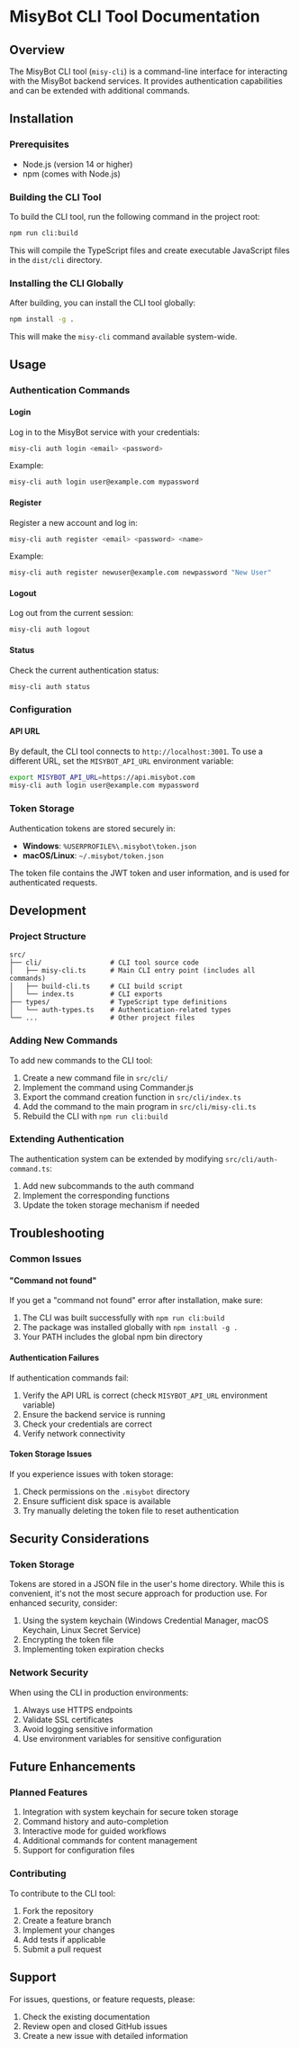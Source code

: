 # MisyBot CLI Tool Documentation

## Overview
The MisyBot CLI tool (`misy-cli`) is a command-line interface for interacting with the MisyBot backend services. It provides authentication capabilities and can be extended with additional commands.

## Installation

### Prerequisites
- Node.js (version 14 or higher)
- npm (comes with Node.js)

### Building the CLI Tool
To build the CLI tool, run the following command in the project root:

```bash
npm run cli:build
```

This will compile the TypeScript files and create executable JavaScript files in the `dist/cli` directory.

### Installing the CLI Globally
After building, you can install the CLI tool globally:

```bash
npm install -g .
```

This will make the `misy-cli` command available system-wide.

## Usage

### Authentication Commands

#### Login
Log in to the MisyBot service with your credentials:

```bash
misy-cli auth login <email> <password>
```

Example:
```bash
misy-cli auth login user@example.com mypassword
```

#### Register
Register a new account and log in:

```bash
misy-cli auth register <email> <password> <name>
```

Example:
```bash
misy-cli auth register newuser@example.com newpassword "New User"
```

#### Logout
Log out from the current session:

```bash
misy-cli auth logout
```

#### Status
Check the current authentication status:

```bash
misy-cli auth status
```

### Configuration

#### API URL
By default, the CLI tool connects to `http://localhost:3001`. To use a different URL, set the `MISYBOT_API_URL` environment variable:

```bash
export MISYBOT_API_URL=https://api.misybot.com
misy-cli auth login user@example.com mypassword
```

### Token Storage
Authentication tokens are stored securely in:
- **Windows**: `%USERPROFILE%\.misybot\token.json`
- **macOS/Linux**: `~/.misybot/token.json`

The token file contains the JWT token and user information, and is used for authenticated requests.

## Development

### Project Structure
```
src/
├── cli/                 # CLI tool source code
│   ├── misy-cli.ts      # Main CLI entry point (includes all commands)
│   ├── build-cli.ts     # CLI build script
│   └── index.ts         # CLI exports
├── types/               # TypeScript type definitions
│   └── auth-types.ts    # Authentication-related types
└── ...                  # Other project files
```

### Adding New Commands
To add new commands to the CLI tool:

1. Create a new command file in `src/cli/`
2. Implement the command using Commander.js
3. Export the command creation function in `src/cli/index.ts`
4. Add the command to the main program in `src/cli/misy-cli.ts`
5. Rebuild the CLI with `npm run cli:build`

### Extending Authentication
The authentication system can be extended by modifying `src/cli/auth-command.ts`:

1. Add new subcommands to the auth command
2. Implement the corresponding functions
3. Update the token storage mechanism if needed

## Troubleshooting

### Common Issues

#### "Command not found"
If you get a "command not found" error after installation, make sure:
1. The CLI was built successfully with `npm run cli:build`
2. The package was installed globally with `npm install -g .`
3. Your PATH includes the global npm bin directory

#### Authentication Failures
If authentication commands fail:
1. Verify the API URL is correct (check `MISYBOT_API_URL` environment variable)
2. Ensure the backend service is running
3. Check your credentials are correct
4. Verify network connectivity

#### Token Storage Issues
If you experience issues with token storage:
1. Check permissions on the `.misybot` directory
2. Ensure sufficient disk space is available
3. Try manually deleting the token file to reset authentication

## Security Considerations

### Token Storage
Tokens are stored in a JSON file in the user's home directory. While this is convenient, it's not the most secure approach for production use. For enhanced security, consider:

1. Using the system keychain (Windows Credential Manager, macOS Keychain, Linux Secret Service)
2. Encrypting the token file
3. Implementing token expiration checks

### Network Security
When using the CLI in production environments:
1. Always use HTTPS endpoints
2. Validate SSL certificates
3. Avoid logging sensitive information
4. Use environment variables for sensitive configuration

## Future Enhancements

### Planned Features
1. Integration with system keychain for secure token storage
2. Command history and auto-completion
3. Interactive mode for guided workflows
4. Additional commands for content management
5. Support for configuration files

### Contributing
To contribute to the CLI tool:
1. Fork the repository
2. Create a feature branch
3. Implement your changes
4. Add tests if applicable
5. Submit a pull request

## Support
For issues, questions, or feature requests, please:
1. Check the existing documentation
2. Review open and closed GitHub issues
3. Create a new issue with detailed information